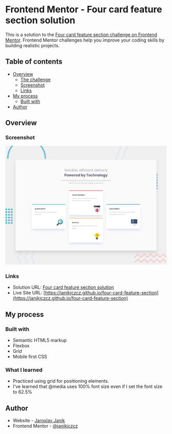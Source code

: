 # Frontend Mentor - Four card feature section solution

This is a solution to the [Four card feature section challenge on Frontend Mentor](https://www.frontendmentor.io/challenges/four-card-feature-section-weK1eFYK). Frontend Mentor challenges help you improve your coding skills by building realistic projects. 
## Table of contents

- [Overview](#overview)
  - [The challenge](#the-challenge)
  - [Screenshot](#screenshot)
  - [Links](#links)
- [My process](#my-process)
  - [Built with](#built-with)
- [Author](#author)

## Overview

### Screenshot

![](./screenshot.jpg)

### Links

- Solution URL: [Four card feature section solution](https://www.frontendmentor.io/solutions/four-card-feature-section-solution-WF0xSmWWgk)
- Live Site URL: [https://janikjczcz.github.io/four-card-feature-section](https://janikjczcz.github.io/four-card-feature-section)

## My process

### Built with

- Semantic HTML5 markup
- Flexbox
- Grid
- Mobile first CSS

### What I learned

- Practiced using grid for positioning elements.
- I've learned that @media uses 100% font size even if I set the font size to 62.5%

## Author

- Website - [Jaroslav Janik](https://www.jaroslavjanik.cz)
- Frontend Mentor - [@janikjczcz](https://www.frontendmentor.io/profile/janikjczcz)